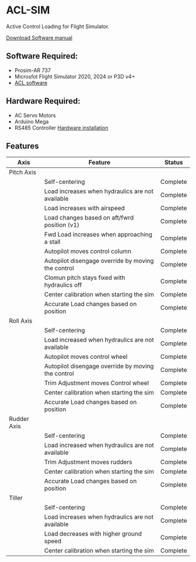 # ACL-SIM
 Active Control Loading for Flight Simulator.

[Download Software manual](https://docs.google.com/document/d/1KazFxLndUraUICVV142zfowjpmU_UAafAoSC2X-yo0w/edit?usp=sharing)

## Software Required:
- Prosim-AR 737
- Microsfot Flight Simulator 2020, 2024 or P3D v4+
- [ACL software](https://github.com/vitaltechsol/ACL-SIM/releases)

## Hardware Required:
- AC Servo Motors
- Arduino Mega
- RS485 Controller
[Hardware installation](https://fabianb.medium.com/a-d862f927d0bf)


## Features 
 
| Axis        | Feature                                           | Status   |
| ----------- | ------------------------------------------------- | -------- |
| Pitch Axis  |                                                   |          |
|             | Self-centering                                    | Complete |
|             | Load increases when hydraulics are not available  | Complete |
|             | Load increases with airspeed                      | Complete |
|             | Load changes based on aft/fwrd position (v1)      | Complete |
|             | Fwd Load increases when approaching a stall       | Complete |
|             | Autopilot moves control column                    | Complete |
|             | Autopilot disengage override by moving the control| Complete |
|             | Clomun pitch stays fixed with hydraulics off      | Complete |
|             | Center calibration when starting the sim          | Complete |
|             | Accurate Load changes based on position           | Complete |
| Roll Axis   |                                                   |          |
|             | Self-centering                                    | Complete |
|             | Load increased when hydraulics are not available  | Complete |
|             | Autopilot moves control wheel                     | Complete |
|             | Autopilot disengage override by moving the control| Complete |
|             | Trim Adjustment moves Control wheel               | Complete |
|             | Center calibration when starting the sim          | Complete |
|             | Accurate Load changes based on position           | Complete |
| Rudder Axis |                                                   |          |
|             | Self-centering                                    | Complete |
|             | Load increased when hydraulics are not available  | Complete |
|             | Trim Adjustment moves rudders                     | Complete |
|             | Center calibration when starting the sim          | Complete |
|             | Accurate Load changes based on position           | Complete |
| Tiller      |                                                   |          |
|             | Self-centering                                    | Complete |
|             | Load increases when hydraulics are not available  | Complete |
|             | Load decreases with higher ground speed           | Complete |
|             | Center calibration when starting the sim          | Complete |
